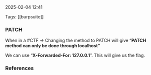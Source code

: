 
2025-02-04 12:41

Tags: [[burpsuite]]
### PATCH

When in a #CTF  ->  Changing the method to PATCH will give “**PATCH method can only be done through localhost”**

We can use “**X-Forwarded-For: 127.0.0.1**”. This will give us the flag.
### References
